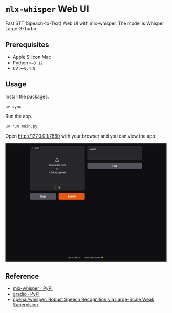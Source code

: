 # `mlx-whisper` Web UI

Fast STT (Speach-to-Text) Web UI with mlx-whisper. The model is Whisper Large-3-Turbo.

## Prerequisites

- Apple Silicon Mac
- Python `>=3.12`
- uv `>=0.4.0`

## Usage

Install the packages.

```bash
uv sync
```

Run the app.

```bash
uv run main.py
```

Open http://127.0.0.1:7860 with your browser and you can view the app.

![screenshot](./assets/screenshot-1.png)

## Reference

- [mlx-whisper · PyPI](https://pypi.org/project/mlx-whisper/)
- [gradio · PyPI](https://pypi.org/project/gradio/)
- [openai/whisper: Robust Speech Recognition via Large-Scale Weak Supervision](https://github.com/openai/whisper)
